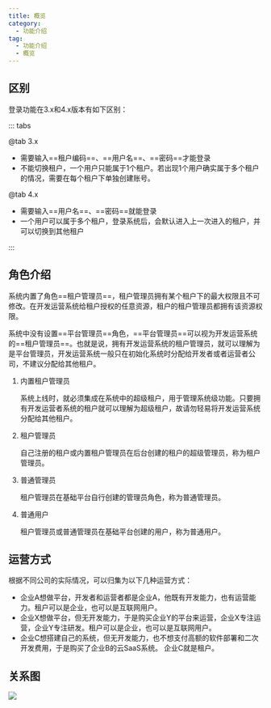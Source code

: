 ```yaml
---
title: 概览
category:
  - 功能介绍
tag:
  - 功能介绍
  - 概览
---
```


## 区别

登录功能在3.x和4.x版本有如下区别：

::: tabs

@tab 3.x

- 需要输入==租户编码==、==用户名==、==密码==才能登录
- 不能切换租户，一个用户只能属于1个租户。若出现1个用户确实属于多个租户的情况，需要在每个租户下单独创建账号。

@tab 4.x

- 需要输入==用户名==、==密码==就能登录
- 一个用户可以属于多个租户，登录系统后，会默认进入上一次进入的租户，并可以切换到其他租户

:::

## 角色介绍

系统内置了角色==租户管理员==，租户管理员拥有某个租户下的最大权限且不可修改。在开发运营系统给租户授权的任意资源，租户的租户管理员都拥有该资源权限。

系统中没有设置==平台管理员==角色，==平台管理员==可以视为开发运营系统的==租户管理员==。也就是说，拥有开发运营系统的租户管理员，就可以理解为是平台管理员，开发运营系统一般只在初始化系统时分配给开发者或者运营者公司，不建议分配给其他租户。

1. 内置租户管理员

   系统上线时，就必须集成在系统中的超级租户，用于管理系统级功能。只要拥有开发运营者系统的租户就可以理解为超级租户，故请勿轻易将开发运营系统分配给其他租户。

2. 租户管理员

   自己注册的租户或内置租户管理员在后台创建的租户的超级管理员，称为租户管理员。

3. 普通管理员

   租户管理员在基础平台自行创建的管理员角色，称为普通管理员。

4. 普通用户

   租户管理员或普通管理员在基础平台创建的用户，称为普通用户。



## 运营方式

根据不同公司的实际情况，可以归集为以下几种运营方式：

- 企业A想做平台，开发者和运营者都是企业A，他既有开发能力，也有运营能力。租户可以是企业，也可以是互联网用户。
- 企业X想做平台，但无开发能力，于是购买企业Y的平台来运营，企业X专注运营，企业Y专注研发。租户可以是企业，也可以是互联网用户。
- 企业C想搭建自己的系统，但无开发能力，也不想支付高额的软件部署和二次开发费用，于是购买了企业B的云SaaS系统。 企业C就是租户。



## 关系图

![](/images/intro/操作_系统角色介绍.drawio.png)

